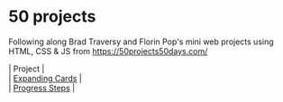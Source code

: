 # 50 projects
Following along Brad Traversy and Florin Pop's mini web projects using HTML, CSS & JS from https://50projects50days.com/

| Project                                                                                            |       
| [Expanding Cards](https://mllim15.github.io/50/Project%201%20-%20Expanding%20Cards/index.html)     |    
| [Progress Steps](https://mllim15.github.io/50/Project%202%20-%20Progress%20Steps/index.html)       |
